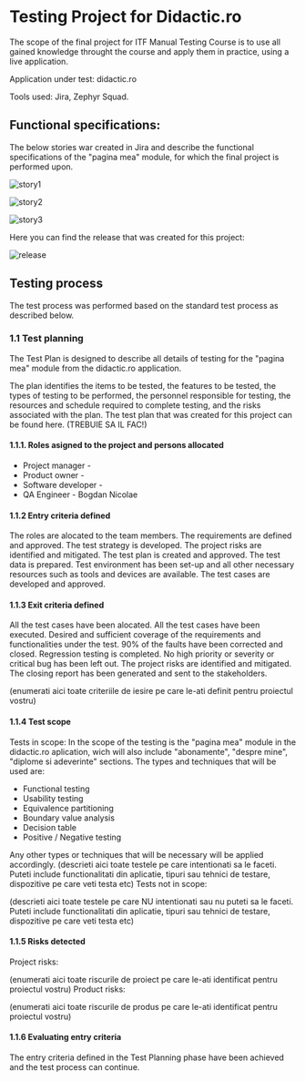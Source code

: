 # Testing Project for Didactic.ro

The scope of the final project for ITF Manual Testing Course is to use all gained knowledge throught the course and apply them in practice, using a live application. 

Application under test: didactic.ro 

Tools used: Jira, Zephyr Squad. 

## Functional specifications:

The below stories war created in Jira and describe the functional specifications of the "pagina mea" module, for which the final project is performed upon.

![story1](https://github.com/bnicolae1986/Manual_Testing_Jira/assets/156198321/7381f75e-d173-4718-b69a-c5b454f5883a)

![story2](https://github.com/bnicolae1986/Manual_Testing_Jira/assets/156198321/34205985-e880-43ee-a207-bc0f834b0614)

![story3](https://github.com/bnicolae1986/Manual_Testing_Jira/assets/156198321/d856a5c6-9caa-4fb4-b7ac-0265b9711a1d)

Here you can find the release that was created for this project:

![release](https://github.com/bnicolae1986/Manual_Testing_Jira/assets/156198321/5f449b0e-438d-43fd-aad1-67198cb532e9)

## Testing process

The test process was performed based on the standard test process as described below.

### 1.1 Test planning

The Test Plan is designed to describe all details of testing for the "pagina mea" module from the didactic.ro application.

The plan identifies the items to be tested, the features to be tested, the types of testing to be performed, the personnel responsible for testing, the resources and schedule required to complete testing, and the risks associated with the plan. The test plan that was created for this project can be found here. (TREBUIE SA IL FAC!)

#### 1.1.1. Roles asigned to the project and persons allocated

  * Project manager - 
  * Product owner - 
  * Software developer - 
  * QA Engineer - Bogdan Nicolae

#### 1.1.2 Entry criteria defined

The roles are alocated to the team members.
The requirements are defined and approved.
The test strategy is developed.
The project risks are identified and mitigated.
The test plan is created and approved.
The test data is prepared.
Test environment has been set-up and all other necessary resources such as tools and devices are available.
The test cases are developed and approved.

#### 1.1.3 Exit criteria defined

All the test cases have been alocated.
All the test cases have been executed.
Desired and sufficient coverage of the requirements and functionalities under the test.
90% of the faults have been corrected and closed.
Regression testing is completed.
No high priority or severity or critical bug has been left out.
The project risks are identified and mitigated.
The closing report has been generated and sent to the stakeholders.


(enumerati aici toate criteriile de iesire pe care le-ati definit pentru proiectul vostru)
#### 1.1.4 Test scope
Tests in scope:
In the scope of the testing is the "pagina mea" module in the didactic.ro aplication, wich will also include "abonamente", "despre mine", "diplome si adeverinte" sections.
The types and techniques that will be used are:
* Functional testing
* Usability testing
* Equivalence partitioning
* Boundary value analysis
* Decision table
* Positive / Negative testing

Any other types or techniques that will be necessary will be applied accordingly.
(descrieti aici toate testele pe care intentionati sa le faceti. Puteti include functionalitati din aplicatie, tipuri sau tehnici de testare, dispozitive pe care veti testa etc)
Tests not in scope:

(descrieti aici toate testele pe care NU intentionati sau nu puteti sa le faceti. Puteti include functionalitati din aplicatie, tipuri sau tehnici de testare, dispozitive pe care veti testa etc)
#### 1.1.5 Risks detected
Project risks:

(enumerati aici toate riscurile de proiect pe care le-ati identificat pentru proiectul vostru)
Product risks:

(enumerati aici toate riscurile de produs pe care le-ati identificat pentru proiectul vostru)
#### 1.1.6 Evaluating entry criteria

The entry criteria defined in the Test Planning phase have been achieved and the test process can continue.

